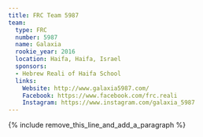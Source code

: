 ```yaml
---
title: FRC Team 5987
team:
  type: FRC
  number: 5987
  name: Galaxia
  rookie_year: 2016
  location: Haifa, Haifa, Israel
  sponsors:
  - Hebrew Reali of Haifa School
  links:
    Website: http://www.galaxia5987.com/
    Facebook: https://www.facebook.com/frc.reali
    Instagram: https://www.instagram.com/galaxia_5987
---
```


{% include remove_this_line_and_add_a_paragraph %}